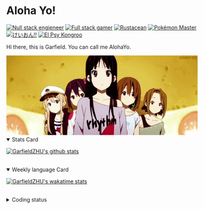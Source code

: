 # Aloha Yo!

[![Null stack engieneer](https://img.shields.io/badge/-Null_stack_engineer-a890f0)](https://github.com/GarfieldZHU)
[![Full stack gamer](https://img.shields.io/badge/-Full_stack_gamer-78c850)](https://steamcommunity.com/profiles/76561198092274492/)
[![Rustacean](https://img.shields.io/badge/-Rustacean-f74c00)](https://www.rust-lang.org/)
[![Pokémon Master](https://img.shields.io/badge/-Pokémon_Master-f8d030)](https://www.pokemon.com/us/pokedex/)
[![けいおん!!](https://img.shields.io/badge/-けいおん!!-f85888)](https://ja.wikipedia.org/wiki/%E6%94%BE%E8%AA%B2%E5%BE%8C%E3%83%86%E3%82%A3%E3%83%BC%E3%82%BF%E3%82%A4%E3%83%A0_(%E3%82%A2%E3%83%AB%E3%83%90%E3%83%A0))
[![El Psy Kongroo](https://img.shields.io/badge/-El_Psy_Kongroo-6890f0)](https://mzh.moegirl.org.cn/zh-hans/El_psy_congroo)


Hi there, this is Garfield. You can call me AlohaYo. 

<img width="640" src="https://raw.githubusercontent.com/GarfieldZHU/GarfieldZHU/master/assets/k-on-5.webp" />


<details open>
<summary>Stats Card</summary>
 
[![GarfieldZHU's github stats](https://github-readme-stats.vercel.app/api?username=GarfieldZHU&show_icons=true&theme=tokyonight)](https://github.com/anuraghazra/github-readme-stats)
 
</details>

<br/>

<details open>
<summary>Weekly language Card</summary>
 
[![GarfieldZHU's wakatime stats](https://github-readme-stats.vercel.app/api/wakatime?username=AlohaYo&theme=nightowl&layout=compact)](https://github.com/GarfieldZHU/GarfieldZHU)


<br/>

</details>

<details>

<summary>Coding status</summary>

<br/>

<!--START_SECTION:waka-->
**🐱 My GitHub Data** 

> 🏆 572 Contributions in the Year 2021
 > 
> 📦 496.5 kB Used in GitHub's Storage 
 > 
> 🚫 Not Opted to Hire
 > 
> 📜 64 Public Repositories 
 > 
> 🔑 36 Private Repositories  
 > 
**I'm an Early 🐤** 

```text
🌞 Morning    144 commits    █████░░░░░░░░░░░░░░░░░░░░   22.86% 
🌆 Daytime    190 commits    ███████░░░░░░░░░░░░░░░░░░   30.16% 
🌃 Evening    218 commits    ████████░░░░░░░░░░░░░░░░░   34.6% 
🌙 Night      78 commits     ███░░░░░░░░░░░░░░░░░░░░░░   12.38%

```


📊 **This Week I Spent My Time On** 

```text
💬 Programming Languages: 
TypeScript               6 hrs 38 mins       ███████████░░░░░░░░░░░░░░   43.85% 
Java                     3 hrs 26 mins       █████░░░░░░░░░░░░░░░░░░░░   22.75% 
Groovy                   3 hrs 5 mins        █████░░░░░░░░░░░░░░░░░░░░   20.46% 
JSON                     1 hr 4 mins         █░░░░░░░░░░░░░░░░░░░░░░░░   7.07% 
JavaScript               19 mins             ░░░░░░░░░░░░░░░░░░░░░░░░░   2.17%

🔥 Editors: 
VS Code                  8 hrs 14 mins       █████████████░░░░░░░░░░░░   54.42% 
IntelliJ                 6 hrs 53 mins       ███████████░░░░░░░░░░░░░░   45.58%

💻 Operating System: 
Mac                      8 hrs 1 min         █████████████░░░░░░░░░░░░   53.01% 
Windows                  7 hrs 6 mins        ███████████░░░░░░░░░░░░░░   46.99%

```


 Last Updated on 22/12/2021
<!--END_SECTION:waka-->

</details>
